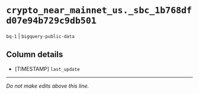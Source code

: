 # `crypto_near_mainnet_us._sbc_1b768dfd07e94b729c9db501`
`bq-1` | `bigquery-public-data`

## Column details
* [TIMESTAMP] `last_update`

-------------------------------------------------------------------------------
*Do not make edits above this line.*
